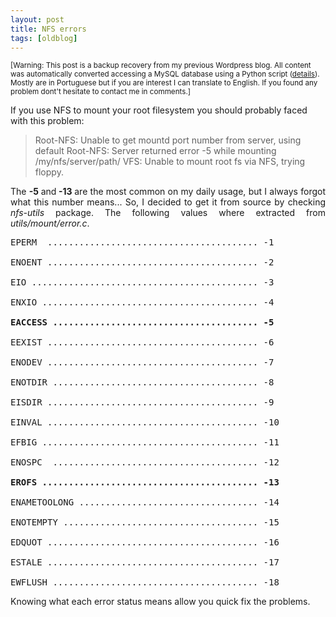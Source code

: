 ```yaml
---
layout: post
title: NFS errors
tags: [oldblog]
---
```


<small>[Warning: This post is a backup recovery from my previous Wordpress blog. All content was automatically converted accessing a MySQL database using a Python script (<a href="http://maluta.github.io/blog/convert-wordpress-to-jekyll/">details</a>). Mostly are in Portuguese but if you are interest I can translate to English. If you found any problem dont't hesitate to contact me in comments.]</small>



If you use NFS to mount your root filesystem you should probably faced with this problem:
<blockquote>Root-NFS: Unable to get mountd port number from server, using default
Root-NFS: Server returned error -5 while mounting /my/nfs/server/path/
VFS: Unable to mount root fs via NFS, trying floppy.</blockquote>
<p style="text-align: justify;">The <strong>-5 </strong>and<strong> -13 </strong>are the most common on my daily usage, but I always forgot what this number means... So, I decided to get it from source by checking <em>nfs-utils </em>package. The following values where extracted from <em>utils/mount/error.c</em>.</p>

<pre>EPERM  ........................................ -1

ENOENT ........................................ -2

EIO ........................................... -3

ENXIO ......................................... -4

<strong>EACCESS ....................................... -5 </strong>

EEXIST ........................................ -6

ENODEV ........................................ -7

ENOTDIR ....................................... -8

EISDIR ........................................ -9

EINVAL ........................................ -10

EFBIG ......................................... -11

ENOSPC  ....................................... -12

<strong>EROFS ......................................... -13</strong>

ENAMETOOLONG .................................. -14

ENOTEMPTY ..................................... -15

EDQUOT ........................................ -16

ESTALE ........................................ -17

EWFLUSH ....................................... -18
</pre>
Knowing what each error status means allow you quick fix the problems.